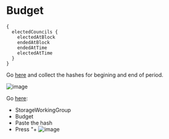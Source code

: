 # Budget


```
{
  electedCouncils {
    electedAtBlock
    endedAtBlock
    endedAtTime
    electedAtTime
  }
}
```


Go [here](https://polkadot.js.org/apps/?rpc=wss%3A%2F%2Frpc.joystream.org%3A9944#/explorer) and collect the hashes for begining and end of period.

![image](https://user-images.githubusercontent.com/4862448/189320726-3cd78bbf-ac5f-4c1a-9cdc-dd652c6449ba.png)


Go [here](https://polkadot.js.org/apps/?rpc=wss%3A%2F%2Frpc.joystream.org%3A9944#/chainstate):
- StorageWorkingGroup
- Budget
- Paste the hash
- Press "+
![image](https://user-images.githubusercontent.com/4862448/189320458-ef1c163a-2c3a-449d-9937-ec585e8bcea7.png)
